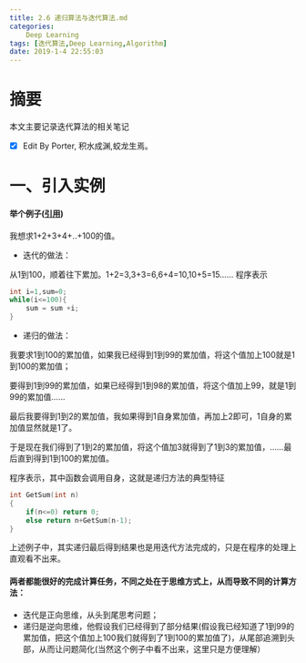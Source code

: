 ```yaml
---
title: 2.6 递归算法与迭代算法.md
categories:      
    Deep Learning    
tags: [迭代算法,Deep Learning,Algorithm]
date: 2019-1-4 22:55:03
---
```


# 摘要

本文主要记录迭代算法的相关笔记

- [x] Edit By Porter, 积水成渊,蛟龙生焉。

<!-- more -->

# 一、引入实例

#### 举个例子([引用](https://www.cnblogs.com/xiaozhumaopao/p/4121372.html]))

我想求1+2+3+4+..+100的值。

- 迭代的做法：

从1到100，顺着往下累加。1+2=3,3+3=6,6+4=10,10+5=15……
程序表示

```C
int i=1,sum=0;
while(i<=100){
    sum = sum +i; 
}
```

- 递归的做法：

我要求1到100的累加值，如果我已经得到1到99的累加值，将这个值加上100就是1到100的累加值；

要得到1到99的累加值，如果已经得到1到98的累加值，将这个值加上99，就是1到99的累加值……

最后我要得到1到2的累加值，我如果得到1自身累加值，再加上2即可，1自身的累加值显然就是1了。

于是现在我们得到了1到2的累加值，将这个值加3就得到了1到3的累加值，……最后直到得到1到100的累加值。

程序表示，其中函数会调用自身，这就是递归方法的典型特征

```C
int GetSum(int n)
{
    if(n<=0) return 0;
    else return n+GetSum(n-1);
}
```

上述例子中，其实递归最后得到结果也是用迭代方法完成的，只是在程序的处理上直观看不出来。

####  两者都能很好的完成计算任务，不同之处在于思维方式上，从而导致不同的计算方法：

- 迭代是正向思维，从头到尾思考问题；
- 递归是逆向思维，他假设我们已经得到了部分结果(假设我已经知道了1到99的累加值，把这个值加上100我们就得到了1到100的累加值了)，从尾部追溯到头部，从而让问题简化(当然这个例子中看不出来，这里只是方便理解）



